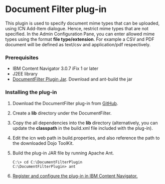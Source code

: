 # Document Filter plug-in

This plugin is used to specify document mime types that can be uploaded, using ICN Add-Item dialogue. Hence, restrict mime types that are not specified.
In the Admin Configuration Pane, you can enter allowed mime types using the format **file type/extension**. For example a CSV and PDF document will be defined as text/csv and application/pdf respectively.


### Prerequisites

* IBM Content Navigator 3.0.7 iFix 1 or later
* J2EE library
* [DocumentFilter Plugin Jar](https://github.com/ibm-ecm/ibm-content-navigator-samples/tree/master/DocumentFilterPlugin). Download and ant-build the jar

### Installing the plug-in

1. Download the DocumentFilter plug-in from [GitHub](https://github.com/ibm-ecm/ibm-content-navigator-samples/tree/master/DocumentFilterPlugin).
2. Create a **lib** directory under the DocumentFilter.
3. Copy the all dependencies into the **lib** directory (alternatively, you can update the **classpath** in the build.xml file included with the plug-in).
4. Edit the icn web path in build.properties, and also reference the path to the downloaded Dojo ToolKit.
5. Build the plug-in JAR file by running Apache Ant.

    ```
    C:\> cd C:\DocumentFilterPlugin
    C:\DocumentFilterPlugin> ant
    ```
6. [Register and configure the plug-in in IBM Content Navigator.](http://www.ibm.com/support/knowledgecenter/SSEUEX_3.0.7/com.ibm.installingeuc.doc/eucco012.htm)
